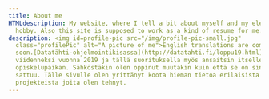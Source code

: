 ```yaml
---
title: About me
HTMLdescription: My website, where I tell a bit about myself and my electronics
  hobby. Also this site is supposed to work as a kind of resume for me.
description: <img id=profile-pic src="/img/profile-pic-small.jpg"
  class="profilePic" alt="A picture of me">English translations are coming
  soon.[Datatähti-ohjelmointikisassa](http://datatahti.fi/loppu19.html)
  viidenneksi vuonna 2019 ja tällä suorituksella myös ansaitsin itselleni
  opiskelupaikan. Sähköstäkin olen oppinut muutakin kuin että se on sinistä ja
  sattuu. Tälle sivulle olen yrittänyt koota hieman tietoa erilaisista
  projekteista joita olen tehnyt.
---
```

